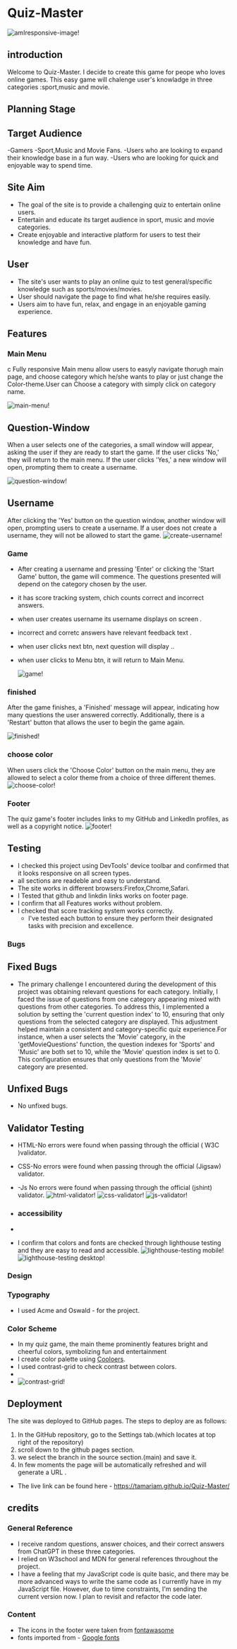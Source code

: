 # **Quiz-Master**

![amIresponsive-image!](./docs/screenshots/amiresponsive.png)

## introduction

Welcome to Quiz-Master. I decide to create this game for peope who loves online games. This easy  game will chalenge user's knowladge in three categories :sport,music and movie.

## Planning Stage

## Target Audience

-Gamers
-Sport,Music and Movie Fans.
-Users who  are looking to expand their knowledge base in a fun way.
-Users who are looking for quick and enjoyable way to spend time.

## Site Aim

- The goal of the site is to provide a challenging quiz to entertain online users.
- Entertain and educate its target audience in sport, music and movie categories.
- Create enjoyable and interactive platform for users to test their knowledge and have fun.

## User

- The site's user wants to play an online quiz to test general/specific knowledge such as sports/movies/movies.
- User should  navigate the page to find what he/she requires easily.
- Users aim to have fun, relax, and engage in an enjoyable gaming experience.

## Features

### Main Menu

c
 Fully responsive Main menu  allow users to easyly navigate thorugh main page, and choose category which he/she wants to play or  just change the Color-theme.User can Choose a category with simply click on category name.

![main-menu!](./docs/screenshots/main%20menu.png)

## Question-Window

When a user selects one of the categories, a small window will appear, asking the user if they are ready to start the game. If the user clicks 'No,' they will return to the main menu. If the user clicks 'Yes,' a new window will open, prompting them to create a username.

![question-window!](./docs/screenshots/areyou%20ready.png)

## Username

After clicking the 'Yes' button on the question window, another window will open, prompting users to create a username. If a user does not create a username, they will not be allowed to start the game.
![create-username!](./docs/screenshots/username%20div.png)

### Game

- After creating a username and pressing 'Enter' or clicking the 'Start Game' button, the game will commence. The questions presented will depend on the category chosen by the user.
- it has score tracking system, chich counts correct and incorrect answers.
- when user creates username its username displays on screen .
- incorrect and corretc answers have relevant feedback text .
- when user clicks next btn,  next question will display ..
- when user clicks to Menu btn, it will return to Main Menu.
  
  ![game!](./docs/screenshots/game.png)

### finished

After the game finishes, a 'Finished' message will appear, indicating how many questions the user answered correctly. Additionally, there is a 'Restart' button that allows the user to begin the game again.

  ![finished!](./docs/screenshots/finished.png)

### choose color

When users click the 'Choose Color' button on the main menu, they are allowed to select a color theme from a choice of three different themes.
![choose-color!](./docs/screenshots/color.png)

### Footer

The quiz game's footer includes links to my GitHub and LinkedIn profiles, as well as a copyright notice.
![footer!](./docs/screenshots/footer.png)

## **Testing**

- I checked this project using DevTools' device toolbar and confirmed that it looks responsive on all screen types.
- all sections are readeble and easy to understand.
- The site works in different browsers:Firefox,Chrome,Safari.
- I Tested that github and linkdin  links works on footer page.
- I confirm that all Features  works without  problem.
- I checked that score tracking system works correctly.
  - I've tested each button to ensure they perform their designated tasks with precision and excellence.
  
### Bugs
  
## Fixed Bugs

- The primary challenge I encountered during the development of this project was obtaining relevant questions for each category. Initially, I faced the issue of questions from one category appearing mixed with questions from other categories. To address this, I implemented a solution by setting the 'current question index' to 10, ensuring that only questions from the selected category are displayed. This adjustment helped maintain a consistent and category-specific quiz experience.For instance, when a user selects the 'Movie' category, in the 'getMovieQuestions' function, the question indexes for 'Sports' and 'Music' are both set to 10, while the 'Movie' question index is set to 0. This configuration ensures that only questions from the 'Movie' category are presented.

## Unfixed Bugs

- No unfixed bugs.
  
## **Validator Testing**

- HTML-No errors were found when passing through the official ( W3C )validator.
- CSS-No errors were found when passing through the official (Jigsaw) validator.
- -Js No errors were found when passing through the official (jshint) validator.
  ![html-validator!](./docs/screenshots/html%20validator.png)
![css-validator!](./docs/screenshots/css%20validator.png)
![js-validator!](./docs/screenshots/js%20validator.png)

- ### accessibility

-
- I confirm that colors and fonts are checked through lighthouse testing and they are easy to read and accessible.
  ![lighthouse-testing mobile!](./docs/screenshots/mobile%20performance.png) ![lighthouse-testing desktop!](./docs/screenshots/desktop%20performance.png)

### Design

### Typography

- I used Acme and Oswald - for the project.

### Color Scheme

- In my quiz game, the main theme prominently features bright and cheerful colors, symbolizing fun and entertainment
- I create color palette using [Cooloers](https://coolors.co).
- I used contrast-grid to check contrast between colors.
-
- ![contrast-grid!](./docs/screenshots/colors.png)

## **Deployment**

The site was deployed to GitHub pages. The steps to deploy are as follows:

1. In the GitHub repository, go to the Settings tab.(which locates at top right of the repository)
2. scroll down to the github pages section.
3. we select the branch in the source section.(main) and save it.
4. In few moments the page will be automatically refreshed and will generate a URL .

- The live link can be found here - <https://tamariam.github.io/Quiz-Master/>

## credits

### General Reference

- I receive random questions, answer choices, and their correct answers from ChatGPT in these three categories.
- I relied on W3school and  MDN for general references throughout the project.
- I have a feeling that my JavaScript code is quite basic, and there may be more advanced ways to write the same code as I currently have in my JavaScript file. However, due to time constraints, I'm sending the current version now. I plan to revisit and refactor the code later.

### **Content**

- The icons in the footer were taken from [fontawasome](https://fontawesome.com/.)
- fonts imported from - [Google fonts](https://fonts.google.com/)
